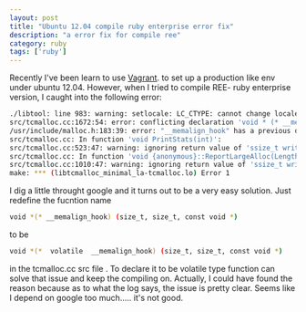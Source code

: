 ```yaml
---
layout: post
title: "Ubuntu 12.04 compile ruby enterprise error fix"
description: "a error fix for compile ree"
category: ruby
tags: ['ruby']
---
```


Recently I've been learn to use [Vagrant](http://vagrantup.com). to set up a production like env under ubuntu 12.04. However, when I tried to compile REE- ruby enterprise version, I caught into the following error:

``` bash
./libtool: line 983: warning: setlocale: LC_CTYPE: cannot change locale (UTF-8)
src/tcmalloc.cc:1672:54: error: conflicting declaration 'void * (* __memalign_hook)(size_t, size_t, const void *)'
/usr/include/malloc.h:183:39: error: "__memalign_hook" has a previous declaration as 'void * (* volatile __memalign_hook) (size_t, size_t, const void *)'
src/tcmalloc.cc: In function 'void PrintStats(int)':
src/tcmalloc.cc:523:47: warning: ignoring return value of 'ssize_t write(int, const void *, size_t)', declared with attribute warn_unused_result (-Wunused-result)
src/tcmalloc.cc: In function 'void {anonymous}::ReportLargeAlloc(Length, void *)';
src/tcmalloc.cc:1010:47: warning: ignoring return value of 'ssize_t write(int, const void *, size_t)', declared with attribute warn_unused_result [-Wunused-result]
make: *** (libtcmalloc_minimal_la-tcmalloc.lo) Error 1
```

I dig a little throught google and it turns out to be a very easy solution. Just redefine the fucntion name

``` bash
void *(* __memalign_hook) (size_t, size_t, const void *)
```

to be

``` bash
void *(*  volatile  __memalign_hook) (size_t, size_t, const void *)
```

in the tcmalloc.cc src file . To declare it to be volatile type function can solve that issue and keep the compiling on. Actually, I could have found the reason because as to what the log says, the issue is pretty clear. Seems like I depend on google too much..... it's not good.
